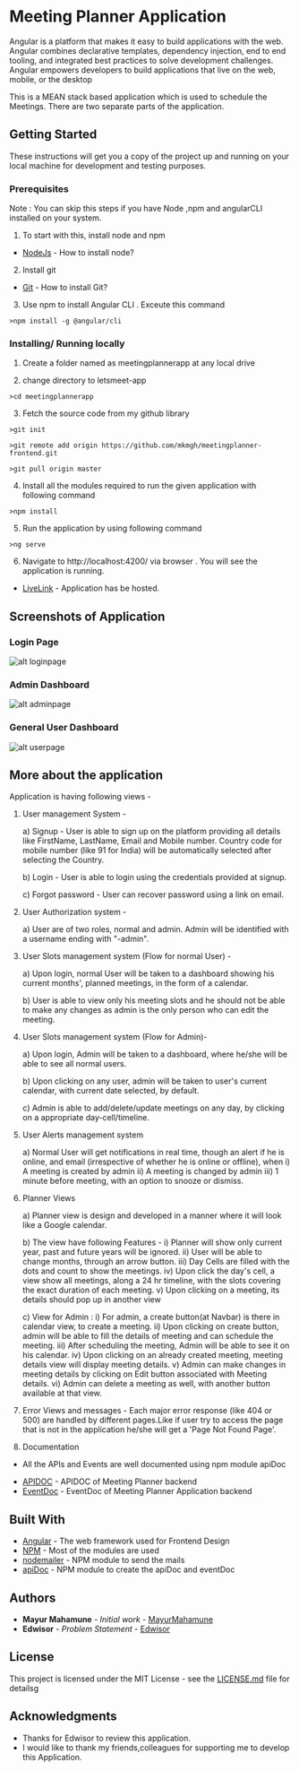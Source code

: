 # Meeting Planner Application

Angular is a platform that makes it easy to build applications with the web. Angular combines declarative templates, dependency injection, end to end tooling, and integrated best practices to solve development challenges. Angular empowers developers to build applications that live on the web, mobile, or the desktop

This is a MEAN stack based application which is used to schedule the Meetings.
There are two separate parts of the application. 


## Getting Started

These instructions will get you a copy of the project up and running on your local machine for development and testing purposes.

### Prerequisites

Note : You can skip this steps if you have Node ,npm and angularCLI installed on your system.
 
1) To start with this, install node and npm

* [NodeJs](https://nodejs.org/en/) - How to install node?

2) Install git 


* [Git](https://git-scm.com/book/en/v2/Getting-Started-Installing-Git) - How to install Git?

3) Use npm to install Angular CLI . Exceute this command

```
>npm install -g @angular/cli
```

 
### Installing/ Running locally


1) Create a folder named as meetingplannerapp at any local drive

2) change directory to letsmeet-app

```
>cd meetingplannerapp
```

3) Fetch the source code from my github library
 
```
>git init
```

```
>git remote add origin https://github.com/mkmgh/meetingplanner-frontend.git
```

```
>git pull origin master
```

4) Install all the modules required to run the given application with following command

```
>npm install
```

5) Run the application by using following command

```
>ng serve
```

6) Navigate to http://localhost:4200/ via browser . You will see the application is running.


* [LiveLink](http://meetingplannerapp.emayurm.in.net) - Application has be hosted.

## Screenshots of Application

### Login Page
![alt loginpage](https://github.com/mkmgh/meetingplanner-frontend/blob/master/Screenshot/login.png)

### Admin Dashboard
![alt adminpage](https://github.com/mkmgh/meetingplanner-frontend/blob/master/Screenshot/admin_page1.png)


### General User Dashboard
![alt userpage](https://github.com/mkmgh/meetingplanner-frontend/blob/master/Screenshot/General_user.png)


## More about the application

Application is having following views -


1) User management System -

    a) Signup - User is able to sign up on the platform providing all
details like FirstName, LastName, Email and Mobile number. Country
code for mobile number (like 91 for India) will be automatically selected after selecting the Country.

    b) Login - User is able to login using the credentials provided at signup.

    c) Forgot password - User can recover password using a link on email. 


2) User Authorization system -

    a) User are of two roles, normal and admin. Admin will be identified
    with a username ending with "-admin".

3) User Slots management system (Flow for normal User) -

    a) Upon login, normal User will be taken to a dashboard showing his
    current months', planned meetings, in the form of a calendar. 

    b) User is able to view only his meeting slots and he should not be
    able to make any changes as admin is the only person who can edit the meeting.

4) User Slots management system (Flow for Admin)-

    a) Upon login, Admin will be taken to a dashboard, where he/she will be able to see all normal users.

    b) Upon clicking on any user, admin will be taken to user's current calendar, with current date selected, by default.

    c) Admin is able to add/delete/update meetings on any day, by clicking on a appropriate day-cell/timeline.

5) User Alerts management system

    a) Normal User will get notifications in real time, though an alert if he is
    online, and email (irrespective of whether he is online or offline), when
        i) A meeting is created by admin
       ii) A meeting is changed by admin
      iii) 1 minute before meeting, with an option to snooze or dismiss.

6) Planner Views

    a) Planner view is design and developed in a manner where it will look like a Google calendar.

    b) The view have following Features -
        i) Planner will show only current year, past and future years will be ignored.
       ii) User will be able to change months, through an arrow button.
      iii) Day Cells are filled with the dots and count to show the meetings.
       iv) Upon click the day's cell, a view show all meetings,
            along a 24 hr timeline, with the slots covering the exact duration of each meeting.
        v) Upon clicking on a meeting, its details should pop up in another view

    c) View for Admin :
        i) For admin, a create button(at Navbar) is there in calendar view, to create a meeting.
       ii) Upon clicking on create button, admin will be able to fill the details of meeting and can schedule the meeting.
      iii) After scheduling the meeting, Admin will be able to see it on his calendar.
       iv) Upon clicking on an already created meeting, meeting details view will display meeting details.
        v) Admin can make changes in meeting details by clicking on Edit button associated with Meeting details.
       vi) Admin can delete a meeting as well, with another button available at that view.


7) Error Views and messages - Each major error response
(like 404 or 500) are handled by different pages.Like if user try to access the page that is not in the application he/she will get a 'Page Not Found Page'.


5) Documentation 

- All the APIs and Events are well documented using npm module apiDoc 

* [APIDOC](http://meetingplannerapp-api-doc.emayurm.in.net/) - APIDOC of Meeting Planner backend
* [EventDoc](http://meetingplannerapp-event-doc.emayurm.in.net/) - EventDoc of Meeting Planner Application backend

## Built With

* [Angular](https://angular.io/) - The web framework used for Frontend Design
* [NPM](https://www.npmjs.com/) - Most of the modules are used
* [nodemailer](https://nodemailer.com/about/) - NPM module to send the mails
* [apiDoc](http://apidocjs.com/) - NPM module to create the apiDoc and eventDoc


## Authors

* **Mayur Mahamune** - *Initial work* - [MayurMahamune](https://github.com/mkmgh)
* **Edwisor** - *Problem Statement* - [Edwisor](https://s3-ap-southeast-1.amazonaws.com/edwisor-india-bucket/projects/web/web03/Web030102+-+Meeting+Planner.pdf)

## License

This project is licensed under the MIT License - see the [LICENSE.md](LICENSE.md) file for detailsg

## Acknowledgments

* Thanks for Edwisor to review this application.
* I would like to thank my friends,colleagues for supporting me to develop this Application.
